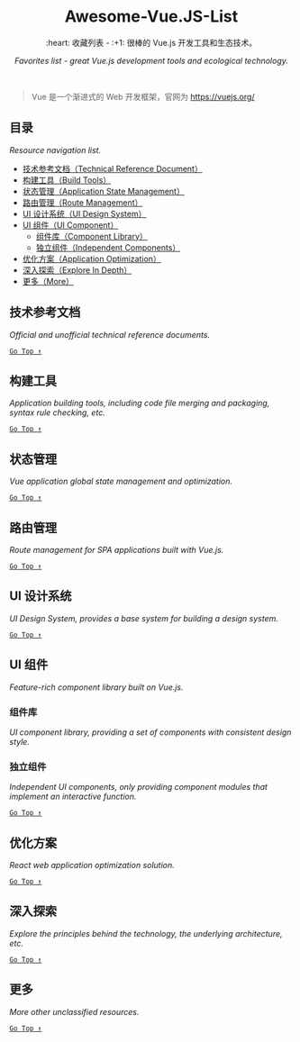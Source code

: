 <div align="center">
  <h1>Awesome-Vue.JS-List</h1>

  <p>:heart: 收藏列表 - :+1: 很棒的 Vue.js 开发工具和生态技术。</p>
  <p><i>Favorites list - great Vue.js development tools and ecological technology.</i></p>
</div>

<br />

> Vue 是一个渐进式的 Web 开发框架，官网为 https://vuejs.org/

## 目录

*Resource navigation list.*

- [技术参考文档（Technical Reference Document）](#技术参考文档)
- [构建工具（Build Tools）](#构建工具)
- [状态管理（Application State Management）](#状态管理)
- [路由管理（Route Management）](#路由管理)
- [UI 设计系统（UI Design System）](#ui-设计系统)
- [UI 组件（UI Component）](#ui-组件)
  - [组件库（Component Library）](#组件库)
  - [独立组件（Independent Components）](#独立组件)
- [优化方案（Application Optimization）](#优化方案)
- [深入探索（Explore In Depth）](#深入探索)
- [更多（More）](#更多)

## 技术参考文档

*Official and unofficial technical reference documents.*

[`Go Top ↑`](#awesome-vuejs-list)

## 构建工具

*Application building tools, including code file merging and packaging, syntax rule checking, etc.*

[`Go Top ↑`](#awesome-vuejs-list)

## 状态管理

*Vue application global state management and optimization.*

[`Go Top ↑`](#awesome-vuejs-list)

## 路由管理

*Route management for SPA applications built with Vue.js.*

[`Go Top ↑`](#awesome-vuejs-list)

## UI 设计系统

_UI Design System, provides a base system for building a design system._

[`Go Top ↑`](#awesome-vuejs-list)

## UI 组件

*Feature-rich component library built on Vue.js.*

### 组件库

*UI component library, providing a set of components with consistent design style.*

### 独立组件

*Independent UI components, only providing component modules that implement an interactive function.*

[`Go Top ↑`](#awesome-vuejs-list)

## 优化方案

*React web application optimization solution.*

[`Go Top ↑`](#awesome-vuejs-list)

## 深入探索

*Explore the principles behind the technology, the underlying architecture, etc.*

[`Go Top ↑`](#awesome-vuejs-list)

## 更多

*More other unclassified resources.*

[`Go Top ↑`](#awesome-vuejs-list)

